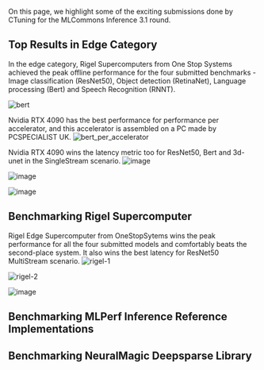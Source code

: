 On this page, we highlight some of the exciting submissions done by CTuning for the MLCommons Inference 3.1 round.

## Top Results in Edge Category

In the edge category, Rigel Supercomputers from One Stop Systems achieved the peak offline performance for the four submitted benchmarks - Image classification (ResNet50), Object detection (RetinaNet), Language processing (Bert) and Speech Recognition (RNNT). 

![bert](https://github.com/ctuning/mlcommons-ck/assets/4791823/dbda735f-fbf5-4c52-a780-edd66b5853d6)

Nvidia RTX 4090 has the best performance for performance per accelerator, and this accelerator is assembled on a PC made by PCSPECIALIST UK. 
![bert_per_accelerator](https://github.com/ctuning/mlcommons-ck/assets/4791823/30f7d8c8-5d75-481a-b4f5-3e325b504892)


Nvidia RTX 4090 wins the latency metric too for ResNet50, Bert and 3d-unet in the SingleStream scenario. 
![image](https://github.com/ctuning/mlcommons-ck/assets/4791823/6d4b39a0-9f39-474a-ac16-5498e281ebad)

![image](https://github.com/ctuning/mlcommons-ck/assets/4791823/8afb5609-581d-4ee8-be56-731af731f10f)

![image](https://github.com/ctuning/mlcommons-ck/assets/4791823/5cb88f53-9255-4a0b-98df-a192ba87b125)





## Benchmarking Rigel Supercomputer

Rigel Edge Supercomputer from OneStopSytems wins the peak performance for all the four submitted models and comfortably beats the second-place system. It also wins the best latency for ResNet50 MultiStream scenario.
![rigel-1](https://github.com/ctuning/mlcommons-ck/assets/4791823/79b259d3-a283-4267-9844-bb12c18d09da)

![rigel-2](https://github.com/ctuning/mlcommons-ck/assets/4791823/39cb4408-ca08-4a0d-bbbf-57197babaa60)

![image](https://github.com/ctuning/mlcommons-ck/assets/4791823/c993c2f5-a8b7-4a11-b89f-35d96e357e42)





## Benchmarking MLPerf Inference Reference Implementations

## Benchmarking NeuralMagic Deepsparse Library
